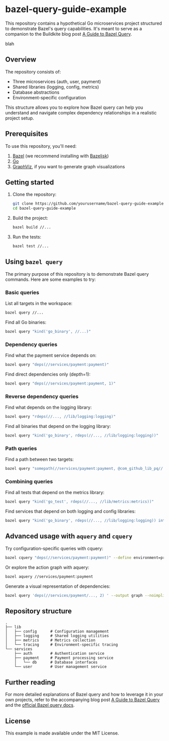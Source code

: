 # bazel-query-guide-example

This repository contains a hypothetical Go microservices project structured to demonstrate Bazel's query capabilities. It's meant to serve as a companion to the Buildkite blog post [A Guide to Bazel Query](https://buildkite.com/blog/a-guide-to-bazel-query).

blah

## Overview

The repository consists of:

- Three microservices (auth, user, payment)
- Shared libraries (logging, config, metrics)
- Database abstractions
- Environment-specific configuration

This structure allows you to explore how Bazel query can help you understand and navigate complex dependency relationships in a realistic project setup.

## Prerequisites

To use this repository, you'll need:

1. [Bazel](https://bazel.build/install) (we recommend installing with [Bazelisk](https://bazel.build/install/bazelisk))
1. [Go](https://golang.org/doc/install)
1. [GraphViz](https://graphviz.org/download/), if you want to generate graph visualizations

## Getting started

1. Clone the repository:
   ```bash
   git clone https://github.com/yourusername/bazel-query-guide-example.git
   cd bazel-query-guide-example
   ```

2. Build the project:
   ```bash
   bazel build //...
   ```

3. Run the tests:
   ```bash
   bazel test //...
   ```

## Using `bazel query`

The primary purpose of this repository is to demonstrate Bazel query commands. Here are some examples to try:

### Basic queries

List all targets in the workspace:
```bash
bazel query //...
```

Find all Go binaries:
```bash
bazel query "kind('go_binary', //...)"
```

### Dependency queries

Find what the payment service depends on:
```bash
bazel query "deps(//services/payment:payment)"
```

Find direct dependencies only (depth=1):
```bash
bazel query "deps(//services/payment:payment, 1)"
```

### Reverse dependency queries

Find what depends on the logging library:
```bash
bazel query "rdeps(//..., //lib/logging:logging)"
```

Find all binaries that depend on the logging library:
```bash
bazel query "kind('go_binary', rdeps(//..., //lib/logging:logging))"
```

### Path queries

Find a path between two targets:
```bash
bazel query "somepath(//services/payment:payment, @com_github_lib_pq//:go_default_library)"
```

### Combining queries

Find all tests that depend on the metrics library:
```bash
bazel query "kind('go_test', rdeps(//..., //lib/metrics:metrics))"
```

Find services that depend on both logging and config libraries:
```bash
bazel query "kind('go_binary', rdeps(//..., //lib/logging:logging)) intersect kind('go_binary', rdeps(//..., //lib/config:config))"
```

## Advanced usage with `aquery` and `cquery`

Try configuration-specific queries with cquery:
```bash
bazel cquery "deps(//services/payment:payment)" --define environment=production
```

Or explore the action graph with aquery:
```bash
bazel aquery //services/payment:payment
```

Generate a visual representation of dependencies:
```bash
bazel query 'deps(//services/payment/..., 2) ' --output graph --noimplicit_deps  | dot -Tpng -o graph.png
```

## Repository structure

```
.
├── lib
│   ├── config      # Configuration management
│   ├── logging     # Shared logging utilities
│   ├── metrics     # Metrics collection
│   └── tracing     # Environment-specific tracing
└── services
    ├── auth        # Authentication service
    ├── payment     # Payment processing service
    │   └── db      # Database interfaces
    └── user        # User management service
```

## Further reading

For more detailed explanations of Bazel query and how to leverage it in your own projects, refer to the accompanying blog post [A Guide to Bazel Query](https://buildkite.com/blog/a-guide-to-bazel-query) and the [official Bazel query docs](https://bazel.build/query/guide).

## License

This example is made available under the MIT License.
